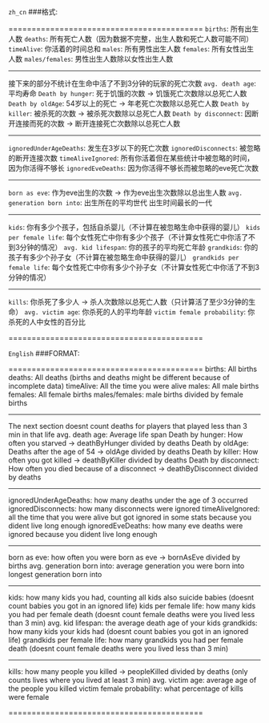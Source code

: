 `zh_cn`
###格式:

==========================================
`births`: 所有出生人数
`deaths`: 所有死亡人数（因为数据不完整，出生人数和死亡人数可能不同）
`timeAlive`: 你活着的时间总和
`males`: 所有男性出生人数
`females`: 所有女性出生人数
`males/females`: 男性出生人数除以女性出生人数

------------------------------------------
接下来的部分不统计在生命中活了不到3分钟的玩家的死亡次数
`avg. death age`: 平均寿命
`Death by hunger`: 死于饥饿的次数 -> 饥饿死亡次数除以总死亡人数
`Death by oldAge`: 54岁以上的死亡 -> 年老死亡次数除以总死亡人数
`Death by killer`: 被杀死的次数 -> 被杀死次数除以总死亡人数
`Death by disconnect`: 因断开连接而死的次数 -> 断开连接死亡次数除以总死亡人数

------------------------------------------
`ignoredUnderAgeDeaths`: 发生在3岁以下的死亡次数
`ignoredDisconnects`: 被忽略的断开连接次数
`timeAliveIgnored`: 所有你活着但在某些统计中被忽略的时间，因为你活得不够长
`ignoredEveDeaths`: 因为你活得不够长而被忽略的eve死亡次数

------------------------------------------
`born as eve`: 作为eve出生的次数 -> 作为eve出生次数除以总出生人数
`avg. generation born into`: 出生所在的平均世代
出生时间最长的一代

------------------------------------------
`kids`: 你有多少个孩子，包括自杀婴儿（不计算在被忽略生命中获得的婴儿）
`kids per female life`: 每个女性死亡中你有多少个孩子（不计算女性死亡中你活了不到3分钟的情况）
`avg. kid lifespan`: 你的孩子的平均死亡年龄
`grandkids`: 你的孩子有多少个孙子女（不计算在被忽略生命中获得的婴儿）
`grandkids per female life`: 每个女性死亡中你有多少个孙子女（不计算女性死亡中你活了不到3分钟的情况）

------------------------------------------
`kills`: 你杀死了多少人 -> 杀人次数除以总死亡人数（只计算活了至少3分钟的生命）
`avg. victim age`: 你杀死的人的平均年龄
`victim female probability`: 你杀死的人中女性的百分比

==========================================

`English`
###FORMAT:

==========================================
births: All births
deaths: All deaths (births and deaths might be different because of incomplete data)
timeAlive: All the time you were alive
males: All male births
females: All female births
males/females: male births divided by female births

------------------------------------------
The next section doesnt count deaths for players that played less than 3 min in that life
avg. death age: Average life span
Death by hunger: How often you starved -> deathByHunger divided by deaths
Death by oldAge: Deaths after the age of 54 -> oldAge divided by deaths
Death by killer: How often you got killed -> deathByKiller divided by deaths
Death by disconnect: How often you died because of a disconnect -> deathByDisconnect divided by deaths

------------------------------------------
ignoredUnderAgeDeaths: how many deaths under the age of 3 occurred
ignoredDisconnects: how many disconnects were ignored
timeAliveIgnored: all the time that you were alive but got ignored in some stats because you dident live long enough
ignoredEveDeaths: how many eve deaths were ignored because you dident live long enough

------------------------------------------
born as eve: how often you were born as eve -> bornAsEve divided by births
avg. generation born into: average generation you were born into
longest generation born into

------------------------------------------
kids: how many kids you had, counting all kids also suicide babies (doesnt count babies you got in an ignored life)
kids per female life: how many kids you had per female death (doesnt count female deaths were you lived less than 3 min)
avg. kid lifespan: the average death age of your kids
grandkids: how many kids your kids had (doesnt count babies you got in an ignored life)
grandkids per female life: how many grandkids you had per female death (doesnt count female deaths were you lived less than 3 min)

------------------------------------------
kills: how many people you killed -> peopleKilled divided by deaths (only counts lives where you lived at least 3 min)
avg. victim age: average age of the people you killed
victim female probability: what percentage of kills were female

==========================================